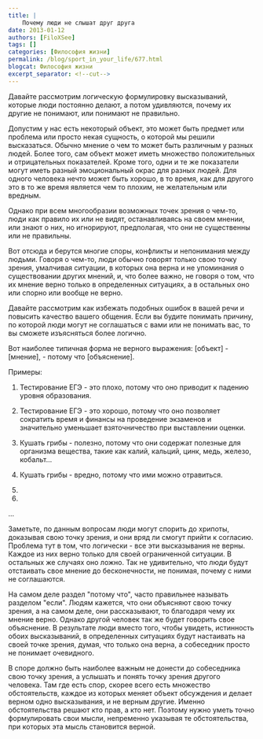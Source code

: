 ```yaml
---
title: |
    Почему люди не слышат друг друга
date: 2013-01-12
authors: [FiloXSee]
tags: []
categories: [Философия жизни]
permalink: /blog/sport_in_your_life/677.html
blogcat: Философия жизни
excerpt_separator: <!--cut-->
---
```


Давайте рассмотрим логическую формулировку высказываний, которые люди постоянно делают, а потом удивляются, почему их другие не понимают, или понимают не правильно.

Допустим у нас есть некоторый объект, это может быть предмет или проблема или просто некая сущность, о которой мы решили высказаться. Обычно мнение о чем то может быть различным у разных людей. Более того, сам объект может иметь множество положительных и отрицательных показателей. Кроме того, одни и те же показатели могут иметь разный эмоциональный окрас для разных людей. Для одного человека нечто может быть хорошо, в то время, как для другого это в то же время является чем то плохим, не желательным или вредным.

Однако при всем многообразии возможных точек зрения о чем-то, люди как правило их или не видят, останавливаясь на своем мнении, или знают о них, но игнорируют, предполагая, что они не существенны или не правильны.

<!--cut-->

Вот отсюда и берутся многие споры, конфликты и непонимания между людьми. Говоря о чем-то, люди обычно говорят только свою точку зрения, умалчивая ситуации, в которых она верна и не упоминания о существовании других мнений, и, что более важно, не говоря о том, что их мнение верно только в определенных ситуациях, а в остальных оно или спорно или вообще не верно.

Давайте рассмотрим как избежать подобных ошибок в вашей речи и повысить качество вашего общения. Если вы будите понимать причину, по которой люди могут не соглашаться с вами или не понимать вас, то вы сможете изъясняться более логично.

Вот наиболее типичная форма не верного выражения:
[объект] - [мнение], - потому что [объяснение].

Примеры:
1. Тестирование ЕГЭ - это плохо, потому что оно приводит к падению уровня образования.
2. Тестирование ЕГЭ - это хорошо, потому что оно позволяет сократить время и финансы на проведение экзаменов и значительно уменьшает взяточничество при выставлении оценки.

3. Кушать грибы - полезно, потому что они содержат полезные для организма вещества, такие как калий, кальций, цинк, медь, железо, кобальт...
4. Кушать грибы - вредно, потому что ими можно отравиться.

5.
6.
...

Заметьте, по данным вопросам люди могут спорить до хрипоты, доказывая свою точку зрения, и они вряд ли смогут прийти к согласию. Проблема тут в том, что логически - все эти высказывания не верны. Каждое из них верно только для своей ограниченной ситуации. В остальных же случаях оно ложно. Так не удивительно, что люди будут отстаивать свое мнение до бесконечности, не понимая, почему с ними не соглашаются.

На самом деле раздел "потому что", часто правильнее называть разделом "если". Людям кажется, что они объясняют свою точку зрения, а на самом деле, они рассказывают, то благодаря чему их мнение верно. Однако другой человек так же будет говорить свое объяснение. В результате люди вместо того, чтобы увидеть, истинность обоих высказываний, в определенных ситуациях будут настаивать на своей точке зрения, думая, что только она верна, а собеседник просто не  понимает очевидного.

В споре должно быть наиболее важным не донести до собеседника свою точку зрения, а услышать и понять точку зрения другого человека. Там где есть спор, скорее всего есть множество обстоятельств, каждое из которых меняет объект обсуждения и делает верном одно высказывания, и не верным другие. Именно обстоятельства решают кто прав, а кто нет. Поэтому нужно уметь точно формулировать свои мысли, непременно указывая те обстоятельства, при которых эта мысль становится верной.
